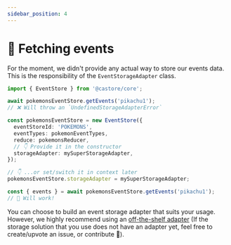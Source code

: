 ```yaml
---
sidebar_position: 4
---
```


# 🛒 Fetching events

For the moment, we didn't provide any actual way to store our events data. This is the responsibility of the `EventStorageAdapter` class.

```ts
import { EventStore } from '@castore/core';

await pokemonsEventStore.getEvents('pikachu1');
// ❌ Will throw an `UndefinedStorageAdapterError`

const pokemonsEventStore = new EventStore({
  eventStoreId: 'POKEMONS',
  eventTypes: pokemonEventTypes,
  reduce: pokemonsReducer,
  // 👇 Provide it in the constructor
  storageAdapter: mySuperStorageAdapter,
});

// 👇 ...or set/switch it in context later
pokemonsEventStore.storageAdapter = mySuperStorageAdapter;

const { events } = await pokemonsEventStore.getEvents('pikachu1');
// 🙌 Will work!
```

You can choose to build an event storage adapter that suits your usage. However, we highly recommend using an [off-the-shelf adapter](../5-resources.md) (If the storage solution that you use does not have an adapter yet, feel free to create/upvote an issue, or contribute 🤗).

